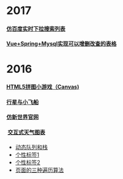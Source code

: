 # 2017
#### [仿百度实时下拉搜索列表](https://fyuanfen.github.io/searchlist)
#### [Vue+Spring+Mysql实现可以增删改查的表格](https://github.com/fyuanfen/CURDTable)
# 2016
#### [HTML5拼图小游戏（Canvas)](https://fyuanfen.github.io/html5-puzzle)                                                 
#### [行星与小飞船](https://fyuanfen.github.io/planet/)
#### [仿新世界官网](https://fyuanfen.github.io/newworld)
####  [交互式天气图表](https://fyuanfen.github.io/weatherchart)
- [动态队列和栈](https://fyuanfen.github.io/stackqueue)
- [个性标签1](https://fyuanfen.github.io/tag1/)
- [个性标签2](https://fyuanfen.github.io/tag2)
- [页面的三种遍历算法](https://fyuanfen.github.io/traverse)